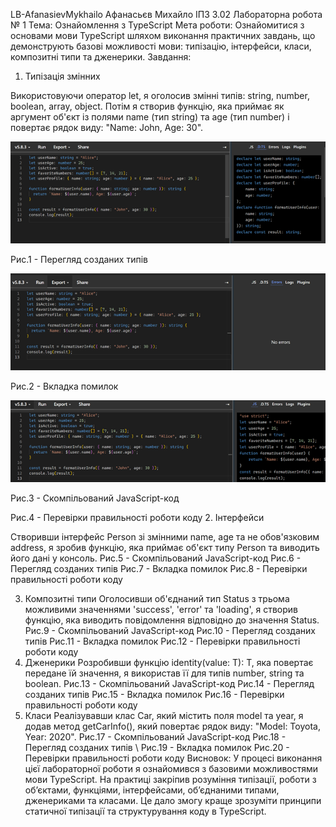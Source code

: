 LB-AfanasievMykhailo
Афанасьєв Михайло IПЗ 3.02
Лабораторна робота № 1
Тема: Ознайомлення з TypeScript
Мета роботи: Ознайомитися з основами мови TypeScript шляхом виконання практичних завдань, що демонструють базові можливості мови: типізацію, інтерфейси, класи, композитні типи та дженерики.
Завдання:
1.	Типізація змінних

Використовуючи оператор let, я оголосив змінні типів: string, number, boolean, array, object. Потім я створив функцію, яка приймає як аргумент об'єкт із полями name (тип string) та age (тип number) і повертає рядок виду: "Name: John, Age: 30".

![Перегляд деталей](imageslb1/image1.png)

Рис.1 - Перегляд созданих типiв  

![Перегляд деталей](imageslb1/2.png)

Рис.2 - Вкладка помилок  

![Перегляд деталей](imageslb1/3.png)

Рис.3 - Скомпiльований JavaScript-код  

Рис.4 - Перевiрки правильностi роботи коду
2.	Інтерфейси

Створивши iнтерфейс Person зi змiнними name, age та не обов'язковим address, я зробив функцiю, яка приймає об'єкт типу Person та виводить його дані у консоль.  Рис.5 - Скомпiльований JavaScript-код  Рис.6 - Перегляд созданих типiв  Рис.7 - Вкладка помилок  Рис.8 - Перевiрки правильностi роботи коду

3.	Композитні типи
Оголосивши об'єднаний тип Status з трьома можливими значеннями 'success', 'error' та 'loading', я створив функцію, яка виводить повідомлення відповідно до значення Status.
 Рис.9 - Скомпiльований JavaScript-код  Рис.10 - Перегляд созданих типiв  Рис.11 - Вкладка помилок  Рис.12 - Перевiрки правильностi роботи коду
4.	Дженерики
Розробивши функцію identity(value: T): T, яка повертає передане їй значення, я використав її для типів number, string та boolean.  Рис.13 - Скомпiльований JavaScript-код  Рис.14 - Перегляд созданих типiв  Рис.15 - Вкладка помилок  Рис.16 - Перевiрки правильностi роботи коду
5.	Класи
Реалiзувавши клас Car, який мiстить поля model та year, я додав метод getCarInfo(), який повертає рядок виду: "Model: Toyota, Year: 2020".  Рис.17 - Скомпiльований JavaScript-код  Рис.18 - Перегляд созданих типiв \  Рис.19 - Вкладка помилок  Рис.20 - Перевiрки правильностi роботи коду
Висновок: У процесі виконання цієї лабораторної роботи я ознайомився з базовими можливостями мови TypeScript.
На практиці закріпив розуміння типізації, роботи з об’єктами, функціями, інтерфейсами, об’єднаними типами, дженериками та класами.
Це дало змогу краще зрозуміти принципи статичної типізації та структурування коду в TypeScript.
